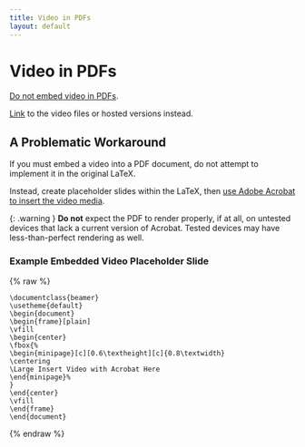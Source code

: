 ```yaml
---
title: Video in PDFs
layout: default 
---
```


# Video in PDFs

[Do not embed video in PDFs](https://www.overleaf.com/learn/latex/Questions/How_can_I_embed_a_video_in_my_PDF_using_LaTeX%3F).

[Link](https://www.overleaf.com/learn/latex/Hyperlinks) to the video files or hosted versions instead.

## A Problematic Workaround

If you must embed a video into a PDF document, do not attempt to implement it in the original LaTeX.

Instead, create placeholder slides within the LaTeX, then [use Adobe Acrobat to insert the video media](https://helpx.adobe.com/acrobat/using/rich-media.html).

{: .warning }
**Do not** expect the PDF to render properly, if at all, on untested devices that lack a current version of Acrobat.  Tested devices may have less-than-perfect rendering as well.

### Example Embedded Video Placeholder Slide

{% raw %}
```
\documentclass{beamer}
\usetheme{default}
\begin{document}
\begin{frame}[plain]
\vfill
\begin{center}
\fbox{%
\begin{minipage}[c][0.6\textheight][c]{0.8\textwidth}
\centering
\Large Insert Video with Acrobat Here
\end{minipage}%
}
\end{center}
\vfill
\end{frame}
\end{document}
```
{% endraw %}
